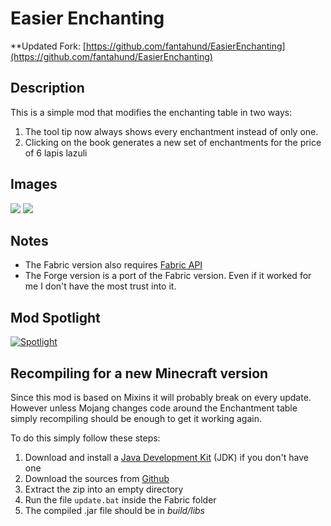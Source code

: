 # Easier Enchanting

**Updated Fork: [https://github.com/fantahund/EasierEnchanting](https://github.com/fantahund/EasierEnchanting)

## Description

This is a simple mod that modifies the enchanting table in two ways:

1.  The tool tip now always shows every enchantment instead of only one.
2.  Clicking on the book generates a new set of enchantments for the price of 6 lapis lazuli



## Images

![](https://media.forgecdn.net/attachments/304/499/2020-07-25_03.png)
![](https://media.forgecdn.net/attachments/304/500/2020-07-25_03.png)



## Notes

* The Fabric version also requires [Fabric API](https://www.curseforge.com/minecraft/mc-mods/fabric-api)
* The Forge version is a port of the Fabric version. Even if it worked for me I don't have the most trust into it.



## Mod Spotlight

[![Spotlight](https://img.youtube.com/vi/BjnOxcUx43U/0.jpg)](https://www.youtube.com/watch?v=BjnOxcUx43U&t=152)



## Recompiling for a new Minecraft version

Since this mod is based on Mixins it will probably break on every update. However unless Mojang changes code around the Enchantment table simply recompiling should be enough to get it working again. 

To do this simply follow these steps:

1. Download and install a [Java Development Kit](https://adoptopenjdk.net/) (JDK) if you don't have one
2. Download the sources from [Github](https://github.com/sidit77/EasierEnchanting)
3. Extract the zip into an empty directory
4. Run the file `update.bat` inside the Fabric folder
5. The compiled .jar file should be in *build/libs*

 
